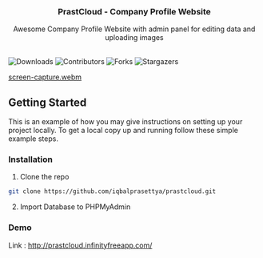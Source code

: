 <br/>
<p align="center">
  <h3 align="center">PrastCloud - Company Profile Website</h3>

  <p align="center">
    Awesome Company Profile Website with admin panel for editing data and uploading images
    <br/>
    <br/>
  </p>
</p>

![Downloads](https://img.shields.io/github/downloads/iqbalprasettya/prastcloud/total) ![Contributors](https://img.shields.io/github/contributors/iqbalprasettya/prastcloud?color=dark-green) ![Forks](https://img.shields.io/github/forks/iqbalprasettya/prastcloud?style=social) ![Stargazers](https://img.shields.io/github/stars/iqbalprasettya/prastcloud?style=social) 


[screen-capture.webm](https://github.com/iqbalprasettya/weddingcuy/assets/97178562/6ce26685-8a4b-4e06-a64f-2e2cf6eed0f3)




## Getting Started

This is an example of how you may give instructions on setting up your project locally.
To get a local copy up and running follow these simple example steps.



### Installation


1. Clone the repo

```sh
git clone https://github.com/iqbalprasettya/prastcloud.git
```

2. Import Database to PHPMyAdmin

### Demo 
Link : http://prastcloud.infinityfreeapp.com/




